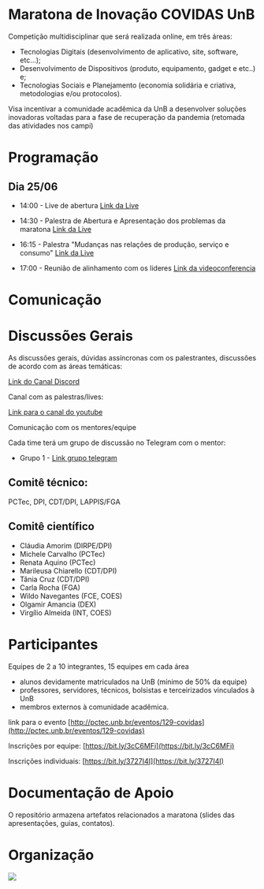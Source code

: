 # Maratona de Inovação COVIDAS UnB

Competição multidisciplinar que será realizada online, em três áreas:
- Tecnologias Digitais (desenvolvimento de aplicativo, site, software, etc...);
- Desenvolvimento de Dispositivos (produto, equipamento, gadget e etc..) e;
- Tecnologias Sociais e Planejamento (economia solidária e criativa, metodologias e/ou protocolos).

Visa incentivar a comunidade acadêmica da UnB a desenvolver soluções inovadoras voltadas para a fase de recuperação da pandemia (retomada das atividades nos campi)

# Programação 

## Dia 25/06

- 14:00 - Live de abertura
[Link da Live](https://youtu.be/UiDQIj8ww_M)

- 14:30 - Palestra de Abertura e Apresentação dos problemas da maratona
[Link da Live](https://youtu.be/jE-QcisKwts)

- 16:15 - Palestra "Mudanças nas relações de produção, serviço e consumo" 
[Link da Live](https://youtu.be/6-d_w7KmHIc)

- 17:00 - Reunião de alinhamento com os lideres
[Link da videoconferencia](https://meet.jit.si/COVIDAS-Diaria)

# Comunicação

# Discussões Gerais
 As discussões gerais, dúvidas assíncronas com os palestrantes, discussões de acordo com as áreas temáticas:

[Link do Canal Discord](https://discord.com/channels/719918074635223161/720960510874615808)

Canal com as palestras/lives:

[Link para o canal do youtube](https://www.youtube.com/user/unbtv)

Comunicação com os mentores/equipe

Cada time terá um grupo de discussão no Telegram com o mentor:

- Grupo 1 - [Link grupo telegram](https://t.me/RasaBrasil)




## Comitê técnico:

PCTec, DPI, CDT/DPI, LAPPIS/FGA

## Comitê científico

- Cláudia Amorim (DIRPE/DPI)
- Michele Carvalho (PCTec)
- Renata Aquino (PCTec)
- Marileusa Chiarello (CDT/DPI) 
- Tânia Cruz (CDT/DPI)
- Carla Rocha (FGA)
- Wildo Navegantes (FCE, COES) 
- Olgamir Amancia (DEX)
- Virgílio Almeida (INT, COES)

# Participantes

Equipes de 2 a 10 integrantes, 15 equipes em cada área

- alunos devidamente matriculados na UnB (mínimo de 50% da equipe)
- professores, servidores, técnicos, bolsistas e terceirizados vinculados à UnB 
- membros externos à comunidade acadêmica.

link para o evento [http://pctec.unb.br/eventos/129-covidas](http://pctec.unb.br/eventos/129-covidas)

Inscrições por equipe: [https://bit.ly/3cC6MFi](https://bit.ly/3cC6MFi) 

Inscrições individuais: [https://bit.ly/3727I4I](https://bit.ly/3727I4I)


# Documentação de Apoio

O repositório armazena artefatos relacionados a maratona (slides das apresentações, guias, contatos).

# Organização

![](https://github.com/COVIDAS-UnB/Organizacao/blob/master/imgs/Organizacao-do-evento.png)
